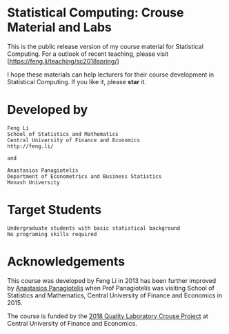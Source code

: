 # Statistical Computing: Crouse Material and Labs

This is the public release version of my course material for Statistical Computing. For a
outlook of recent teaching, please visit [https://feng.li/teaching/sc2018spring/]

I hope these materials can help lecturers for their course development in Statistical
Computing. If you like it, please **star** it.


# Developed by

    Feng Li
    School of Statistics and Mathematics
    Central University of Finance and Economics
    http://feng.li/

    and

    Anastasios Panagiotelis
    Department of Econometrics and Business Statistics
    Monash University

# Target Students

    Undergraduate students with basic statistical background
    No programing skills required

# Acknowledgements

This course was developed by Feng Li in 2013 has been further improved by [Anastasios
Panagiotelis](https://research.monash.edu/en/persons/anastasios-panagiotelis/publications/)
when Prof Panagiotelis was visiting School of Statistics and Mathematics, Central
University of Finance and Economics in 2015.

The course is funded by the [2018 Quality Laboratory Crouse
Project](http://jwc.cufe.edu.cn/info/1060/4184.htm) at Central University of Finance and
Economics.
